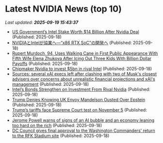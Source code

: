 # Latest NVIDIA News (top 10)
_Last updated: **2025-09-19 15:43:37**_

- [US Government’s Intel Stake Worth $14 Billion After Nvidia Deal](https://www.livemint.com/companies/company-results/us-government-s-intel-stake-worth-14-billion-after-nvidia-deal-11758210116209.html) (Published: 2025-09-18)
- [NVIDIAとIntelが協業へ―“x86 RTX SoC”の開発へ](https://northwood.blog.fc2.com/blog-entry-12851.html) (Published: 2025-09-18)
- [Rupert Murdoch, 94, Uses Walking Cane in First Public Appearance With Fifth Wife Elena Zhukova After Icing Out Three Kids With Billion Dollar Payoffs](https://radaronline.com/p/rupert-murdoch-walking-cane-public-appearance-icing-out-kids-billion-dollar-payoffs/) (Published: 2025-09-18)
- [Chipmaker Nvidia to invest $5bn in rival Intel](https://www.bbc.com/news/articles/c4gjd1mnjpyo) (Published: 2025-09-18)
- [Sources: several xAI execs left after clashing with two of Musk's closest advisers over concerns about unrealistic financial projections and xAI's management](https://biztoc.com/x/3408975819d953af) (Published: 2025-09-18)
- [Intel’s Bonds Strengthen on Investment From Rival Nvidia](https://biztoc.com/x/777ab7d15d232193) (Published: 2025-09-18)
- [Trump Denies Knowing UK Envoy Mandelson Ousted Over Epstein](https://biztoc.com/x/f56e347ae73c3b56) (Published: 2025-09-18)
- [Trump’s tariffs face Supreme Court test on November 5](https://biztoc.com/x/eb4ea3b9240673d4) (Published: 2025-09-18)
- [Jerome Powell warns of signs of an AI bubble and an economy leaning too hard on the rich](https://biztoc.com/x/234ab559aa9bd375) (Published: 2025-09-18)
- [DC Council gives final approval to the Washington Commanders' return to the RFK Stadium site](https://biztoc.com/x/3e352816e28d76db) (Published: 2025-09-18)
